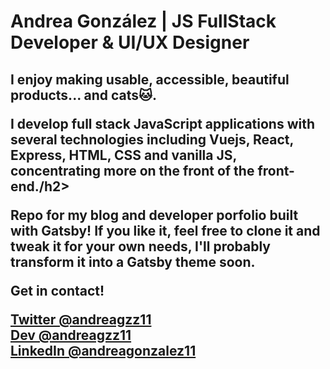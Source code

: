 <h1>Andrea González | JS FullStack Developer & UI/UX Designer</h1>
<h2>I enjoy making usable, accessible, beautiful products... and cats🐱.

I develop full stack JavaScript applications with several technologies including Vuejs, React, Express, HTML, CSS and vanilla JS, concentrating more on the front of the front-end./h2>
<p>Repo for my blog and developer porfolio built with Gatsby! If you like it, feel free to clone it and tweak it for your own needs, I'll probably transform it into a Gatsby theme soon.</p>
<p>Get in contact!</p>
<a href="https://twitter.com/andreagzz11">Twitter @andreagzz11</a><br/>
<a href="https://dev.to/andreagzz11">Dev @andreagzz11</a><br/>
<a href="https://linkedin.com/andreagonzalez11">LinkedIn @andreagonzalez11</a>

